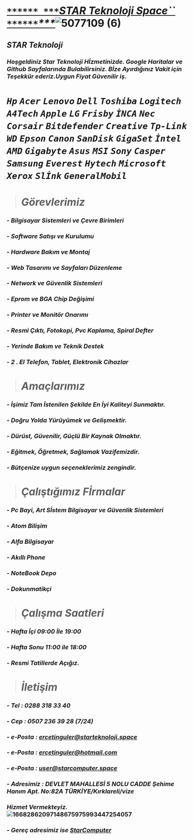 # ***[ ``***``***``*** ***``STAR Teknoloji Space``*** ***`***`***`***`***](https://starteknoloji.space)***![5077109 (6)](https://user-images.githubusercontent.com/93947784/225666681-3a94a2a9-fb61-42dd-904e-4a336b286b5b.png)
## ***STAR Teknoloji***
### ***Hoşgeldiniz Star Teknoloji Hİzmetinizde. Google Haritalar ve Github Sayfalarında Bulabilirsiniz. Bİze Ayırdığınız Vakit için Teşekkür ederiz.Uygun Fiyat Güvenilir iş.***
# ***`Hp`*** ***`Acer`*** ***`Lenovo`*** ***`Dell`*** ***`Toshiba`*** ***`Logitech`*** ***`A4Tech`*** ***`Apple`*** ***`LG`*** ***`Frisby`*** ***`İNCA`*** ***`Nec`*** ***`Corsair`*** ***`Bitdefender`*** ***`Creative`*** ***`Tp-Link`*** ***`WD`*** ***`Epson`*** ***`Canon`*** ***`SanDisk`*** ***`GigaSet`*** ***`İntel`*** ***`AMD`*** ***`Gigabyte`*** ***`Asus`*** ***`MSI`*** ***`Sony`*** ***`Casper`*** ***`Samsung`*** ***`Everest`*** ***`Hytech`*** ***`Microsoft`*** ***`Xerox`*** ***`Slİnk`*** ***`GeneralMobil`***
> # ***Görevlerimiz*** 
### - ***Bilgisayar Sistemleri ve Çevre Birimleri*** 
### - ***Software Satışı ve Kurulumu***
### - ***Hardware Bakım ve Montaj***
### - ***Web Tasarımı ve Sayfaları Düzenleme***
### - ***Network ve Güvenlik Sistemleri***
### - ***Eprom ve BGA Chip Değişimi*** 
### - ***Printer ve Monitör Onarımı***
### - ***Resmi Çıktı, Fotokopi, Pvc Kaplama, Spiral Defter***
### - ***Yerinde Bakım ve Teknik Destek*** 
### - ***2 . El Telefon, Tablet, Elektronik Cihazlar***
> # ***Amaçlarımız***
### - ***İşimiz Tam İstenilen Şekilde En İyi Kaliteyi Sunmaktır.***
### - ***Doğru Yolda Yürüyümek ve Gelişmektir.***
### - ***Dürüst, Güvenilir, Güçlü Bir Kaynak Olmaktır.*** 
### - ***Eğitmek, Öğretmek, Sağlamak Vazifemizdir.***
### - ***Bütçenize uygun seçeneklerimiz zengindir.***
> # ***Çalıştığımız Fİrmalar***
### - ***Pc Bayi, Art Sİstem  Bilgisayar ve Güvenlik Sistemleri***
### - ***Atom Bilişim***
### - ***Alfa Bilgisayar***
### - ***Akıllı Phone***
### - ***NoteBook Depo***
### - ***Dokunmatikçi***
> # ***Çalışma Saatleri***
### - ***Hafta İçi 09:00 İle 19:00***
### - ***Hafta Sonu 11:00 ile 18:00***
### - ***Resmi Tatillerde Açığız.***
> # ***İletişim***
### - ***Tel : 0288 318 33 40***
### - ***Cep : 0507 236 39 28 (7/24)***
### - ***e-Posta : ercetinguler@starteknoloji.space***
### - ***e-Posta : ercetinguler@hotmail.com***
### - ***e-Posta : user@starcomputer.space***
### - ***Adresimiz : DEVLET MAHALLESİ 5 NOLU CADDE Şehime Hanım Apt. No:82A TÜRKİYE/Kırklareli/vize***
### ***Hizmet Vermekteyiz.***![16682862097148675975993447254057](https://user-images.githubusercontent.com/93947784/201494110-4f844e2c-89bd-418a-9dd5-3f52e07dd71e.png)
### - ***Gereç adresimiz ise [StarComputer](https://starcomputer.space)***


